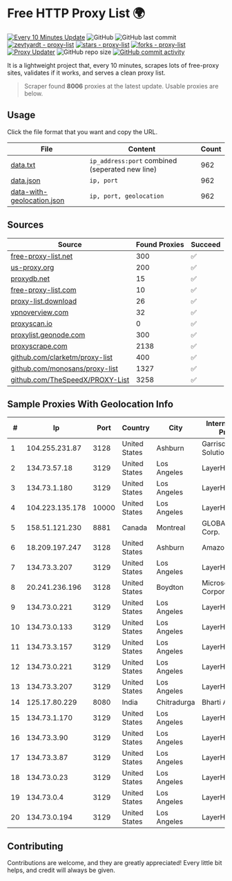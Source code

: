 
# Free HTTP Proxy List 🌍

[![Every 10 Minutes Update](https://github.com/mertguvencli/http-proxy-list/actions/workflows/main.yml/badge.svg?branch=main)](https://github.com/mertguvencli/http-proxy-list/actions/workflows/main.yml)
![GitHub](https://img.shields.io/github/license/mertguvencli/http-proxy-list)
![GitHub last commit](https://img.shields.io/github/last-commit/mertguvencli/http-proxy-list)
[![zevtyardt - proxy-list](https://img.shields.io/static/v1?label=zevtyardt&message=proxy-list&color=blue&logo=github)](https://github.com/zevtyardt/proxy-list "Go to GitHub repo")
[![stars - proxy-list](https://img.shields.io/github/stars/zevtyardt/proxy-list?style=social)](https://github.com/zevtyardt/proxy-list)
[![forks - proxy-list](https://img.shields.io/github/forks/zevtyardt/proxy-list?style=social)](https://github.com/zevtyardt/proxy-list)
[![Proxy Updater](https://github.com/zevtyardt/proxy-list/workflows/Proxy%20Updater/badge.svg)](https://github.com/zevtyardt/proxy-list/actions?query=workflow:"Proxy+Updater")
![GitHub repo size](https://img.shields.io/github/repo-size/zevtyardt/proxy-list)
[![GitHub commit activity](https://img.shields.io/github/commit-activity/m/zevtyardt/proxy-list?logo=commits)](https://github.com/zevtyardt/proxy-list/commits/main)

It is a lightweight project that, every 10 minutes, scrapes lots of free-proxy sites, validates if it works, and serves a clean proxy list.

> Scraper found **8006** proxies at the latest update. Usable proxies are below.

## Usage

Click the file format that you want and copy the URL.

|File|Content|Count|
|----|-------|-----|
|[data.txt](https://raw.githubusercontent.com/mertguvencli/http-proxy-list/main/proxy-list/data.txt)|`ip_address:port` combined (seperated new line)|962|
|[data.json](https://raw.githubusercontent.com/mertguvencli/http-proxy-list/main/proxy-list/data.json)|`ip, port`|962|
|[data-with-geolocation.json](https://raw.githubusercontent.com/mertguvencli/http-proxy-list/main/proxy-list/data-with-geolocation.json)|`ip, port, geolocation`|962|

## Sources

|Source|Found Proxies|Succeed|
|------|-------------|-------|
|[free-proxy-list.net](https://free-proxy-list.net)|300|✅|
|[us-proxy.org](https://www.us-proxy.org)|200|✅|
|[proxydb.net](http://proxydb.net)|15|✅|
|[free-proxy-list.com](https://free-proxy-list.com/?page=&port=&type%5B%5D=http&type%5B%5D=https&up_time=0&search=Search)|10|✅|
|[proxy-list.download](https://www.proxy-list.download/HTTP)|26|✅|
|[vpnoverview.com](https://vpnoverview.com/privacy/anonymous-browsing/free-proxy-servers)|32|✅|
|[proxyscan.io](https://www.proxyscan.io)|0|✅|
|[proxylist.geonode.com](https://proxylist.geonode.com/api/proxy-list?limit=300&page=1&sort_by=lastChecked&sort_type=desc&protocols=http,https)|300|✅|
|[proxyscrape.com](https://api.proxyscrape.com/v2/?request=displayproxies&protocol=http&timeout=10000&country=all&ssl=all&anonymity=all)|2138|✅|
|[github.com/clarketm/proxy-list](https://raw.githubusercontent.com/clarketm/proxy-list/master/proxy-list-raw.txt)|400|✅|
|[github.com/monosans/proxy-list](https://raw.githubusercontent.com/monosans/proxy-list/main/proxies/http.txt)|1327|✅|
|[github.com/TheSpeedX/PROXY-List](https://raw.githubusercontent.com/TheSpeedX/PROXY-List/master/http.txt)|3258|✅|


## Sample Proxies With Geolocation Info

|#|Ip|Port|Country|City|Internet Service Provider|
|-|--|----|-------|----|-------------------------|
|1|104.255.231.87|3128|United States|Ashburn|Garrison Network Solutions LLC|
|2|134.73.57.18|3129|United States|Los Angeles|LayerHost|
|3|134.73.1.180|3129|United States|Los Angeles|LayerHost|
|4|104.223.135.178|10000|United States|Los Angeles|LayerHost|
|5|158.51.121.230|8881|Canada|Montreal|GLOBALTELEHOST Corp.|
|6|18.209.197.247|3128|United States|Ashburn|Amazon.com, Inc.|
|7|134.73.3.207|3129|United States|Los Angeles|LayerHost|
|8|20.241.236.196|3128|United States|Boydton|Microsoft Corporation|
|9|134.73.0.221|3129|United States|Los Angeles|LayerHost|
|10|134.73.0.133|3129|United States|Los Angeles|LayerHost|
|11|134.73.3.157|3129|United States|Los Angeles|LayerHost|
|12|134.73.0.221|3129|United States|Los Angeles|LayerHost|
|13|134.73.3.207|3129|United States|Los Angeles|LayerHost|
|14|125.17.80.229|8080|India|Chitradurga|Bharti Airtel|
|15|134.73.1.170|3129|United States|Los Angeles|LayerHost|
|16|134.73.3.90|3129|United States|Los Angeles|LayerHost|
|17|134.73.3.87|3129|United States|Los Angeles|LayerHost|
|18|134.73.0.23|3129|United States|Los Angeles|LayerHost|
|19|134.73.0.4|3129|United States|Los Angeles|LayerHost|
|20|134.73.0.194|3129|United States|Los Angeles|LayerHost|



## Contributing

Contributions are welcome, and they are greatly appreciated! Every
little bit helps, and credit will always be given.

